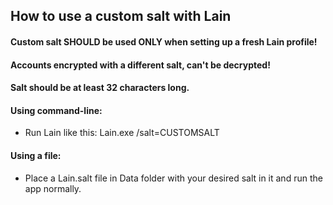 ## How to use a custom salt with Lain ##

#### Custom salt SHOULD be used ONLY when setting up a fresh Lain profile! ####
#### Accounts encrypted with a different salt, can't be decrypted! ####
#### Salt should be at least 32 characters long. ####

#### Using command-line: ####
- Run Lain like this: Lain.exe /salt=CUSTOMSALT

#### Using a file: ####
- Place a Lain.salt file in Data folder with your desired salt in it and run the app normally.